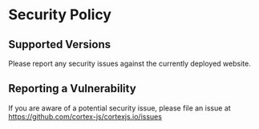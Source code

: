 # Security Policy

## Supported Versions

Please report any security issues against the currently deployed website.

## Reporting a Vulnerability

If you are aware of a potential security issue, please file an issue at
https://github.com/cortex-js/cortexjs.io/issues
